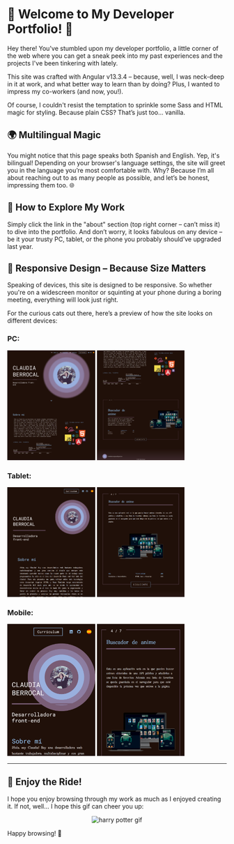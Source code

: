 # 🎨 Welcome to My Developer Portfolio! 🚀

Hey there! You've stumbled upon my developer portfolio, a little corner of the web where you can get a sneak peek into my past experiences and the projects I've been tinkering with lately.

This site was crafted with Angular v13.3.4 – because, well, I was neck-deep in it at work, and what better way to learn than by doing? Plus, I wanted to impress my co-workers (and now, you!).

Of course, I couldn't resist the temptation to sprinkle some Sass and HTML magic for styling. Because plain CSS? That’s just too... vanilla.

## 🌍 Multilingual Magic
You might notice that this page speaks both Spanish and English. Yep, it's bilingual! Depending on your browser's language settings, the site will greet you in the language you’re most comfortable with. Why? Because I’m all about reaching out to as many people as possible, and let’s be honest, impressing them too. 🌐

## 👀 How to Explore My Work
Simply click the link in the "about" section (top right corner – can’t miss it) to dive into the portfolio. And don’t worry, it looks fabulous on any device – be it your trusty PC, tablet, or the phone you probably should’ve upgraded last year.

## 📱 Responsive Design – Because Size Matters
Speaking of devices, this site is designed to be responsive. So whether you're on a widescreen monitor or squinting at your phone during a boring meeting, everything will look just right.

For the curious cats out there, here’s a preview of how the site looks on different devices:

### PC:

<p float="left">
  <img width=40% src="src/assets/ui/images/pc_header_about.png">
  <img width=40% src="src/assets/ui/images/pc_projects.png">
</p>

### Tablet:

<p float="left">
  <img width=40% src="src/assets/ui/images/tablet_header.png">
  <img width=40% src="src/assets/ui/images/tablet_projects.png">
</p>

### Mobile:

<p float="left">
  <img width=40% src="src/assets/ui/images/mobile_header.png">
  <img width=40% src="src/assets/ui/images/mobile_projects.png">
</p>

---

## 🎉 Enjoy the Ride!

I hope you enjoy browsing through my work as much as I enjoyed creating it. If not, well... I hope this gif can cheer you up:

<div align="center">
<img src="https://media.tenor.com/5LT51B0DSIoAAAAC/funny-animals-dog.gif" alt="harry potter gif" width="300">
</div>

Happy browsing! 🖖
